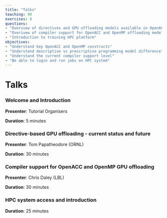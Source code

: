 ```yaml
---
title: "Talks"
teaching: 90
exercises: 0
questions:
- "Overview of directives and GPU offloading models available in OpenACC and OpenMP"
- "Overivew of compiler support for OpenACC and OpenMP offloading models"
- "Introduction to training HPC platform"
objectives:
- "Understand key OpenACC and OpenMP constructs"
- "Understand descriptive vs prescriptive programming model difference"
- "Understand the current compiler support level"
- "Be able to login and run jobs on HPC system"
---
```


# Talks

### Welcome and Introduction

**Presenter**: Tutorial Organisers

**Duration**: 5 minutes

### Directive-based GPU offloading - current status and future

**Presenter**: Tom Papatheodore (ORNL)

**Duration**: 30 minutes

### Compiler support for OpenACC and OpenMP GPU offloading

**Presenter**: Chris Daley (LBL)

**Duration**: 30 minutes

### HPC system access and introduction

**Duration**: 25 minutes
